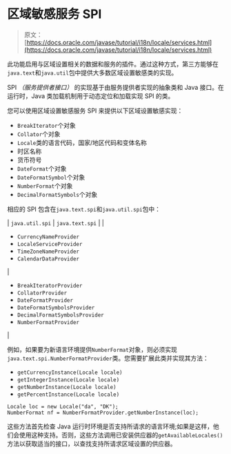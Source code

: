 # 区域敏感服务 SPI

> 原文： [https://docs.oracle.com/javase/tutorial/i18n/locale/services.html](https://docs.oracle.com/javase/tutorial/i18n/locale/services.html)

此功能启用与区域设置相关的数据和服务的插件。通过这种方式，第三方能够在`java.text`和`java.util`包中提供大多数区域设置敏感类的实现。

SPI _（服务提供者接口）_ 的实现基于由服务提供者实现的抽象类和 Java 接口。在运行时，Java 类加载机制用于动态定位和加载实现 SPI 的类。

您可以使用区域设置敏感服务 SPI 来提供以下区域设置敏感实现：

*   `BreakIterator`个对象
*   `Collator`个对象
*   `Locale`类的语言代码，国家/地区代码和变体名称
*   时区名称
*   货币符号
*   `DateFormat`个对象
*   `DateFormatSymbol`个对象
*   `NumberFormat`个对象
*   `DecimalFormatSymbols`个对象

相应的 SPI 包含在`java.text.spi`和`java.util.spi`包中：

| `java.util.spi` | `java.text.spi` |
| 

*   `CurrencyNameProvider`
*   `LocaleServiceProvider`
*   `TimeZoneNameProvider`
*   `CalendarDataProvider`

 | 

*   `BreakIteratorProvider`
*   `CollatorProvider`
*   `DateFormatProvider`
*   `DateFormatSymbolsProvider`
*   `DecimalFormatSymbolsProvider`
*   `NumberFormatProvider`

 |

例如，如果要为新语言环境提供`NumberFormat`对象，则必须实现`java.text.spi.NumberFormatProvider`类。您需要扩展此类并实现其方法：

*   `getCurrencyInstance(Locale locale)`
*   `getIntegerInstance(Locale locale)`
*   `getNumberInstance(Locale locale)`
*   `getPercentInstance(Locale locale)`

```
Locale loc = new Locale("da", "DK");
NumberFormat nf = NumberFormatProvider.getNumberInstance(loc);

```

这些方法首先检查 Java 运行时环境是否支持所请求的语言环境;如果是这样，他们会使用这种支持。否则，这些方法调用已安装供应器的`getAvailableLocales()`方法以获取适当的接口，以查找支持所请求区域设置的供应器。